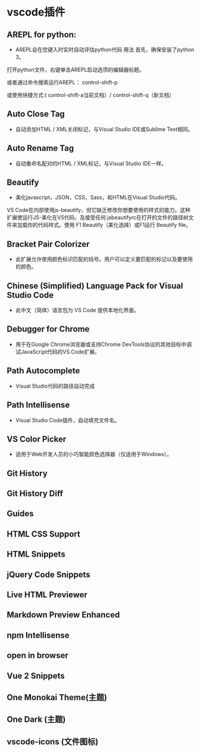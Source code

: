 # vscode插件

## AREPL for python:
* AREPL会在您键入时实时自动评估python代码
用法
首先，确保安装了python 3。

打开python文件，右键单击AREPL启动选项的编辑器标题。

或者通过命令搜索运行AREPL： control-shift-p

或使用快捷方式:( control-shift-a当前文档）/ control-shift-q（新文档）


## Auto Close Tag
* 自动添加HTML / XML关闭标记，与Visual Studio IDE或Sublime Text相同。

## Auto Rename Tag
* 自动重命名配对的HTML / XML标记，与Visual Studio IDE一样。

## Beautify
* 美化javascript，JSON，CSS，Sass，和HTML在Visual Studio代码。

VS Code在内部使用js-beautify，但它缺乏修改你想要使用的样式的能力。这种扩展使运行JS-美化在VS代码，及接受任何.jsbeautifyrc在打开的文件的路径树文件来加载你的代码样式。使用 F1 Beautify（美化选择）或F1运行 Beautify file。

## Bracket Pair Colorizer
* 此扩展允许使用颜色标识匹配的括号。用户可以定义要匹配的标记以及要使用的颜色。

## Chinese (Simplified) Language Pack for Visual Studio Code
* 此中文（简体）语言包为 VS Code 提供本地化界面。

## Debugger for Chrome
* 用于在Google Chrome浏览器或支持Chrome DevTools协议的其他目标中调试JavaScript代码的VS Code扩展。

## Path Autocomplete
* Visual Studio代码的路径自动完成

## Path Intellisense
* Visual Studio Code插件，自动填充文件名。

## VS Color Picker
* 适用于Web开发人员的小巧智能颜色选择器（仅适用于Windows）。

## Git History
## Git History Diff
## Guides
## HTML CSS Support
## HTML Snippets
## jQuery Code Snippets
## Live HTML Previewer
## Markdown Preview Enhanced
## npm Intellisense
## open in browser
## Vue 2 Snippets


## One Monokai Theme(主题)
## One Dark         (主题)
## vscode-icons     (文件图标)








